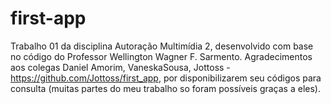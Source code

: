 # first-app
Trabalho 01 da disciplina Autoração Multimídia 2, desenvolvido com base no código do Professor Wellington Wagner F. Sarmento. Agradecimentos aos colegas Daniel Amorim, VaneskaSousa, Jottoss - https://github.com/Jottoss/first_app, por disponibilizarem seu códigos para consulta (muitas partes do meu trabalho so foram possíveis graças a eles).